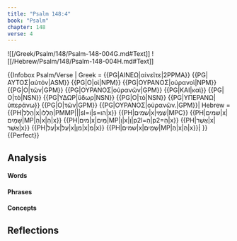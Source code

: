 ```yaml
---
title: "Psalm 148:4"
book: "Psalm"
chapter: 148
verse: 4
---
```

![[/Greek/Psalm/148/Psalm-148-004G.md#Text]]
![[/Hebrew/Psalm/148/Psalm-148-004H.md#Text]]

{{Infobox Psalm/Verse |
  Greek = {{PG|ΑΙΝΕΩ|αἰνεῖτε|2PPMA}} {{PG|ΑΥΤΟΣ|αὐτόν|ASM}} {{PG|Ο|οἱ|NPM}} {{PG|ΟΥΡΑΝΟΣ|οὐρανοὶ|NPM}} {{PG|Ο|τῶν|GPM}} {{PG|ΟΥΡΑΝΟΣ|οὐρανῶν|GPM}} {{PG|ΚΑΙ|καὶ}} {{PG|Ο|τὸ|NSN}} {{PG|ΥΔΩΡ|ὕδωρ|NSN}} {{PG|Ο|τὸ|NSN}} {{PG|ΥΠΕΡΑΝΩ|ὑπεράνω}} {{PG|Ο|τῶν|GPM}} {{PG|ΟΥΡΑΝΟΣ|οὐρανῶν.|GPM}}|
  Hebrew = {{PH|הָלַל|x|הַלְלוּ|PMMP|||sl=וֹ|s=הוּ|x}} {{PH|שמים|x|שְׁמֵי|MPC}} {{PH|שמים|x|שָּׁמָיִם|MP|הַ|x|הַ|x}} {{PH|מים|x|מַּיִם|MP|וְ|x|וְ|p2l=הַ|p2=הַ|x}} {{PH|אֲשֶׁר|x|אֲשֶׁר|x}} {{PH|עַל|x|עַל|x|מִן|x|מֵ|x}} {{PH|שמים|x|שָּׁמָיִם|MP|הַ|x|הַ|x}}׃|
}}{{Perfect}}

## Analysis

#### Words

#### Phrases

#### Concepts

## Reflections
